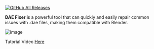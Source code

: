 [![GitHub All Releases](https://img.shields.io/github/downloads/afkarxyz/DAE-Fixer/total?style=for-the-badge)](https://github.com/afkarxyz/DAE-Fixer/releases)

**DAE Fixer** is a powerful tool that can quickly and easily repair common issues with .dae files, making them compatible with Blender.

![image](https://github.com/afkarxyz/DAE-Fixer/assets/173781715/912e7654-ee84-4283-8a6b-a2347fa66ad0)

Tutorial Video [Here](https://www.youtube.com/watch?v=Ol4colHemVA)

